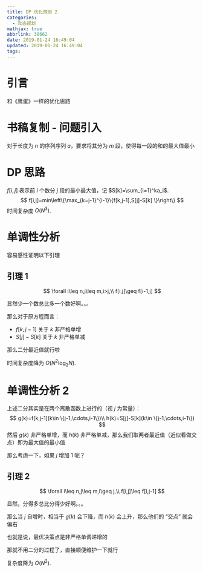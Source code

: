```yaml
---
title: DP 优化微剖 2
categories:
  - 动态规划
mathjax: true
abbrlink: 38662
date: 2019-01-24 16:49:04
updated: 2019-01-24 16:49:04
tags:
---
```


# 引言

和《鹰蛋》一样的优化思路

<!--more-->

# 书稿复制 - 问题引入

对于长度为 $n$ 的序列序列 $a$，要求将其分为 $m$ 段，使得每一段的和的最大值最小

# DP 思路

$f[i,j]$ 表示前 $i$ 个数分 $j$ 段的最小最大值，记 $S[k]=\sum_{i=1}^ka_i$.
$$
f[i,j]=min\left\{\max_{k=j-1}^{i-1}\{f[k,j-1],S[j]-S[k] \}\right\}
$$
时间复杂度 $O(N^3)$.

# 单调性分析

容易感性证明以下引理

## 引理 1

$$
\forall i\leq n,j\leq m,i>j,\\
f[i,j]\geq f[i-1,j]
$$

显然少一个数总比多一个数好啊。。。

那么对于原方程而言：

- $f[k,j-1]$ 关于 $k$ 非严格单增
- $S[j]-S[k]$ 关于 $k$ 非严格单减

那么二分最近值就行啦

时间复杂度降为 $O(N^2\log_2N)$.

# 单调性分析 2

上述二分其实是在两个离散函数上进行的（视 $j$ 为常量）：
$$
g(k)=f[k,j-1](k\in \{j-1,\cdots,i-1\})\\
h(k)=S[j]-S[k](k\in \{j-1,\cdots,i-1\})
$$
然后 $g(k)$ 非严格单增，而 $h(k)$ 非严格单减，那么我们取两者最近值（近似看做交点）即为最大值的最小值

那么考虑一下，如果 $j$ 增加 $1$ 呢？

## 引理 2

$$
\forall i\leq n,j\leq m,i\geq j,\\
f[i,j]\leq f[i,j-1]
$$

显然，分得多总比分得少好啊。。。

那么当 $j$ 自增时，相当于 $g(k)$ 会下降，而 $h(k)$ 会上升，那么他们的 “交点” 就会偏右

也就是说，最优决策点是非严格单调递增的

那就不用二分的过程了，直接顺便维护一下就行

复杂度降为 $O(N^2)$.

